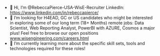 - 👋 Hi, I’m @RebeccaPierce-USA-WisE-Recruiter LinkedIn: https://www.linkedin.com/in/rebeccapierce/
- 👀 I’m looking for H4EAD, GC or US candidates who might be interested in exploring some of our long term (18+ Months) remote jobs: Data Scientist, Web Reporting Analyst, PowerBI with AZURE, Cosmos a major plus! Feel free to browse our open positions www.wisengineering.com/careers.html  
- 🌱 I’m currently learning more about the specific skill sets, tools and technologies required for these roles! 
